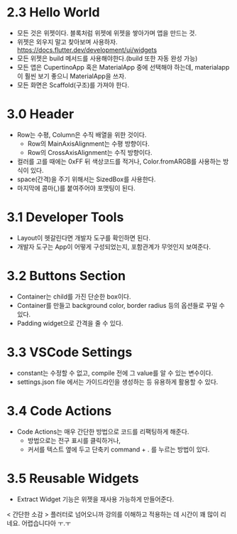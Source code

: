 # 2.3 Hello World
  - 모든 것은 위젯이다. 블록처럼 위젯에 위젯을 쌓아가며 앱을 만드는 것.
  - 위젯은 외우지 말고 찾아보며 사용하자. https://docs.flutter.dev/development/ui/widgets
  - 모든 위젯은 build 메서드를 사용해야한다.(build 또한 자동 완성 가능)
  - 모든 앱은 CupertinoApp 혹은 MaterialApp 중에 선택해야 하는데, materialapp이 훨씬 보기 좋으니 MaterialApp을 쓰자.
  - 모든 화면은 Scaffold(구조)를 가져야 한다.

# 3.0 Header
  - Row는 수평, Column은 수직 배열을 위한 것이다.
    - Row의 MainAxisAlignment는 수평 방향이다.
    - Row의 CrossAxisAlignment는 수직 방향이다.
  - 컬러를 고를 때에는 0xFF 뒤 색상코드를 적거나, Color.fromARGB를 사용하는 방식이 있다.
  - space(간격)을 주기 위해서는 SizedBox를 사용한다.
  - 마지막에 콤마(,)를 붙여주어야 포맷팅이 된다.

# 3.1 Developer Tools
  - Layout이 헷갈린다면 개발자 도구를 확인하면 된다.
  - 개발자 도구는 App이 어떻게 구성되었는지, 포함관계가 무엇인지 보여준다.

# 3.2 Buttons Section
  - Container는 child를 가진 단순한 box이다.
  - Container를 만들고 background color, border radius 등의 옵션들로 꾸밀 수 있다.
  - Padding widget으로 간격을 줄 수 있다.
    
# 3.3 VSCode Settings
  - constant는 수정할 수 없고, compile 전에 그 value를 알 수 있는 변수이다.
  - settings.json file 에서는 가이드라인을 생성하는 등 유용하게 활용할 수 있다.

# 3.4 Code Actions
  - Code Actions는 매우 간단한 방법으로 코드를 리팩팅하게 해준다.
    - 방법으로는 전구 표시를 클릭하거나,
    - 커서를 텍스트 옆에 두고 단축키 command + . 를 누르는 방법이 있다.
   
# 3.5 Reusable Widgets
  - Extract Widget 기능은 위젯을 재사용 가능하게 만들어준다.



< 간단한 소감 >
플러터로 넘어오니까 강의를 이해하고 적용하는 데 시간이 꽤 많이 리네요. 어렵습니다아 ㅜ.ㅜ
